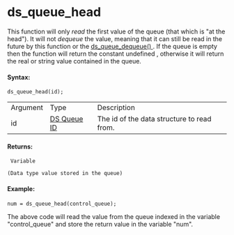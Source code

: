 # ds_queue_head

This function will only *read* the first value of the queue (that which
is "at the head"). It will not *dequeue* the value, meaning that it can
still be read in the future by this function or the [ ds_queue_dequeue()
](ds_queue_dequeue) . If the queue is empty then the function will
return the constant undefined , otherwise it will return the real or
string value contained in the queue.

#### Syntax:

``` gml
ds_queue_head(id);
```

|          |                                                                                                                |                                            |
|----------|----------------------------------------------------------------------------------------------------------------|--------------------------------------------|
| Argument | Type                                                                                                           | Description                                |
| id       |  [DS Queue ID](../../../../../GameMaker_Language/GML_Reference/Data_Structures/DS_Queues/ds_queue_create)  | The id of the data structure to read from. |

#### Returns:

``` gml
 Variable

(Data type value stored in the queue)
```

#### Example:

``` gml
num = ds_queue_head(control_queue);
```

The above code will read the value from the queue indexed in the
variable "control_queue" and store the return value in the variable
"num".

